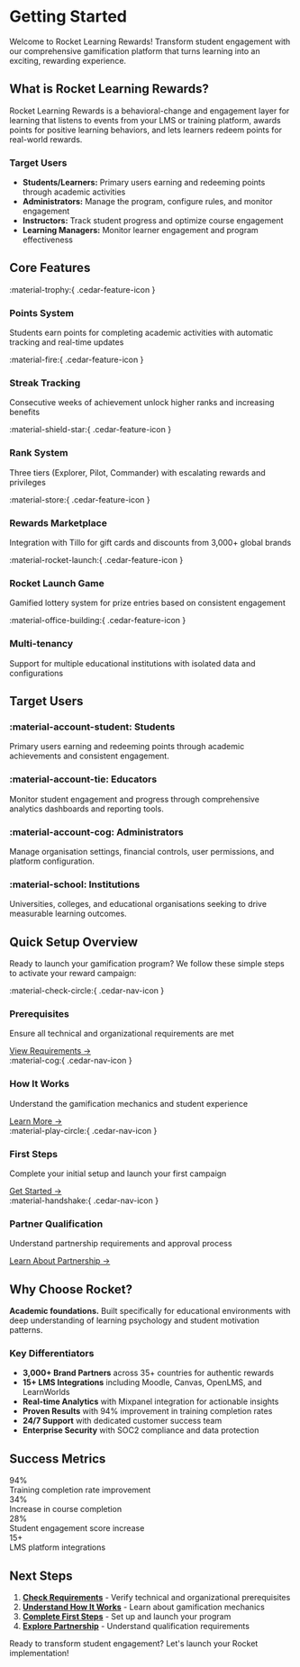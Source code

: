 # Getting Started

Welcome to Rocket Learning Rewards! Transform student engagement with our comprehensive gamification platform that turns learning into an exciting, rewarding experience.

## What is Rocket Learning Rewards?

Rocket Learning Rewards is a behavioral-change and engagement layer for learning that listens to events from your LMS or training platform, awards points for positive learning behaviors, and lets learners redeem points for real-world rewards.

### Target Users

- **Students/Learners:** Primary users earning and redeeming points through academic activities
- **Administrators:** Manage the program, configure rules, and monitor engagement
- **Instructors:** Track student progress and optimize course engagement  
- **Learning Managers:** Monitor learner engagement and program effectiveness

## Core Features

<div class="cedar-features-grid">

<div class="cedar-feature-card">
<div class="feature-icon-wrapper primary-icon">
:material-trophy:{ .cedar-feature-icon }
</div>
<h3>Points System</h3>
<p>Students earn points for completing academic activities with automatic tracking and real-time updates</p>
</div>

<div class="cedar-feature-card">
<div class="feature-icon-wrapper secondary-icon">
:material-fire:{ .cedar-feature-icon }
</div>
<h3>Streak Tracking</h3>
<p>Consecutive weeks of achievement unlock higher ranks and increasing benefits</p>
</div>

<div class="cedar-feature-card">
<div class="feature-icon-wrapper tertiary-icon">
:material-shield-star:{ .cedar-feature-icon }
</div>
<h3>Rank System</h3>
<p>Three tiers (Explorer, Pilot, Commander) with escalating rewards and privileges</p>
</div>

<div class="cedar-feature-card">
<div class="feature-icon-wrapper accent-icon">
:material-store:{ .cedar-feature-icon }
</div>
<h3>Rewards Marketplace</h3>
<p>Integration with Tillo for gift cards and discounts from 3,000+ global brands</p>
</div>

<div class="cedar-feature-card">
<div class="feature-icon-wrapper gamification-icon">
:material-rocket-launch:{ .cedar-feature-icon }
</div>
<h3>Rocket Launch Game</h3>
<p>Gamified lottery system for prize entries based on consistent engagement</p>
</div>

<div class="cedar-feature-card">
<div class="feature-icon-wrapper analytics-icon">
:material-office-building:{ .cedar-feature-icon }
</div>
<h3>Multi-tenancy</h3>
<p>Support for multiple educational institutions with isolated data and configurations</p>
</div>

</div>

## Target Users

### :material-account-student: Students
Primary users earning and redeeming points through academic achievements and consistent engagement.

### :material-account-tie: Educators  
Monitor student engagement and progress through comprehensive analytics dashboards and reporting tools.

### :material-account-cog: Administrators
Manage organisation settings, financial controls, user permissions, and platform configuration.

### :material-school: Institutions
Universities, colleges, and educational organisations seeking to drive measurable learning outcomes.

## Quick Setup Overview

Ready to launch your gamification program? We follow these simple steps to activate your reward campaign:

<div class="cedar-navigation-grid">

<div class="cedar-nav-card">
<div class="card-icon-wrapper primary-icon">
:material-check-circle:{ .cedar-nav-icon }
</div>
<h3>Prerequisites</h3>
<p>Ensure all technical and organizational requirements are met</p>
<a href="requirements/" class="card-link">View Requirements →</a>
</div>

<div class="cedar-nav-card">
<div class="card-icon-wrapper secondary-icon">
:material-cog:{ .cedar-nav-icon }
</div>
<h3>How It Works</h3>
<p>Understand the gamification mechanics and student experience</p>
<a href="how-it-works/" class="card-link">Learn More →</a>
</div>

<div class="cedar-nav-card">
<div class="card-icon-wrapper tertiary-icon">
:material-play-circle:{ .cedar-nav-icon }
</div>
<h3>First Steps</h3>
<p>Complete your initial setup and launch your first campaign</p>
<a href="first-steps/" class="card-link">Get Started →</a>
</div>

<div class="cedar-nav-card">
<div class="card-icon-wrapper accent-icon">
:material-handshake:{ .cedar-nav-icon }
</div>
<h3>Partner Qualification</h3>
<p>Understand partnership requirements and approval process</p>
<a href="partner-qualification/" class="card-link">Learn About Partnership →</a>
</div>

</div>

## Why Choose Rocket?

**Academic foundations.** Built specifically for educational environments with deep understanding of learning psychology and student motivation patterns.

### Key Differentiators

- **3,000+ Brand Partners** across 35+ countries for authentic rewards
- **15+ LMS Integrations** including Moodle, Canvas, OpenLMS, and LearnWorlds
- **Real-time Analytics** with Mixpanel integration for actionable insights
- **Proven Results** with 94% improvement in training completion rates
- **24/7 Support** with dedicated customer success team
- **Enterprise Security** with SOC2 compliance and data protection

## Success Metrics

<div class="cedar-stats-grid">

<div class="cedar-stat-card">
<div class="stat-number">94%</div>
<div class="stat-label">Training completion rate improvement</div>
</div>

<div class="cedar-stat-card">
<div class="stat-number">34%</div>
<div class="stat-label">Increase in course completion</div>
</div>

<div class="cedar-stat-card">
<div class="stat-number">28%</div>
<div class="stat-label">Student engagement score increase</div>
</div>

<div class="cedar-stat-card">
<div class="stat-number">15+</div>
<div class="stat-label">LMS platform integrations</div>
</div>

</div>

## Next Steps

1. **[Check Requirements](requirements/)** - Verify technical and organizational prerequisites
2. **[Understand How It Works](how-it-works/)** - Learn about gamification mechanics
3. **[Complete First Steps](first-steps/)** - Set up and launch your program
4. **[Explore Partnership](partner-qualification/)** - Understand qualification requirements

Ready to transform student engagement? Let's launch your Rocket implementation!